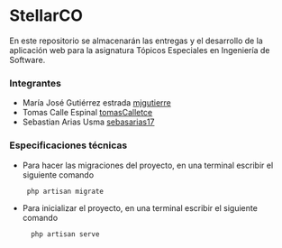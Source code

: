 # StellarCO
En este repositorio se almacenarán las entregas y el desarrollo de la aplicación web para la asignatura Tópicos Especiales en Ingeniería de Software.

### Integrantes
* María José Gutiérrez estrada [mjgutierre]()
* Tomas Calle Espinal [tomasCalletce]()
* Sebastian Arias Usma [sebasarias17]()

### Especificaciones técnicas

-  Para hacer las migraciones del proyecto, en una terminal escribir el siguiente comando

        php artisan migrate

- Para inicializar el proyecto, en una terminal escribir el siguiente comando

        php artisan serve
  
  
